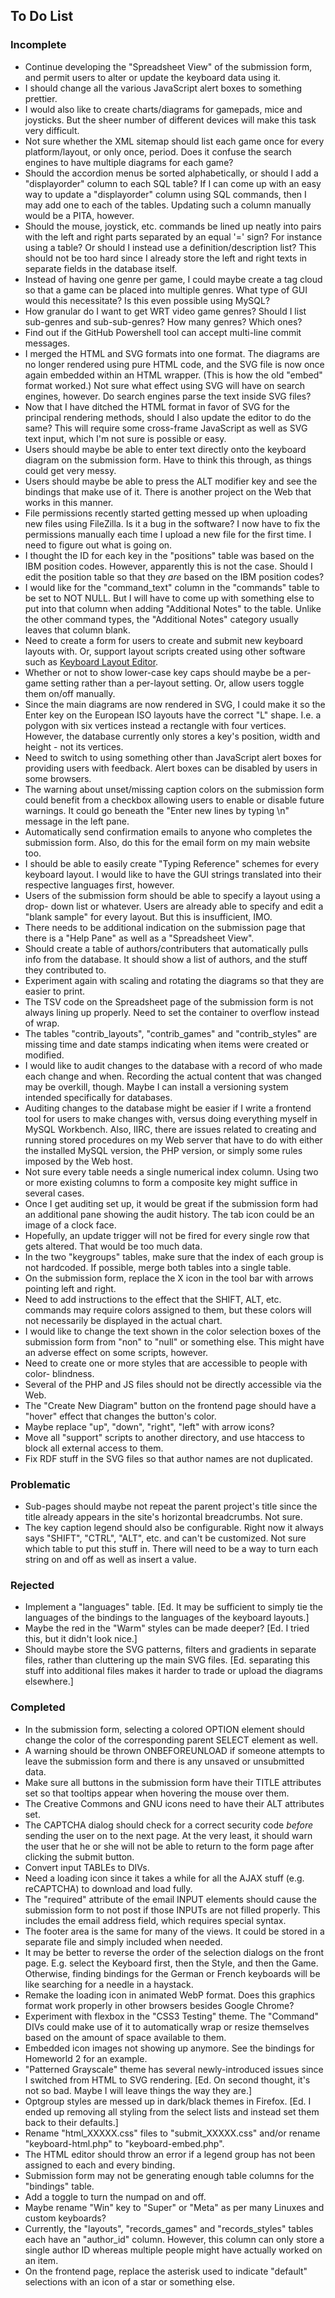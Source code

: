 ## To Do List

### Incomplete
* Continue developing the "Spreadsheet View" of the submission form, and permit 
  users to alter or update the keyboard data using it.
* I should change all the various JavaScript alert boxes to something prettier.
* I would also like to create charts/diagrams for gamepads, mice and joysticks. 
  But the sheer number of different devices will make this task very difficult.
* Not sure whether the XML sitemap should list each game once for every 
  platform/layout, or only once, period. Does it confuse the search engines to 
  have multiple diagrams for each game?
* Should the accordion menus be sorted alphabetically, or should I add a 
  "displayorder" column to each SQL table? If I can come up with an easy way to 
  update a "displayorder" column using SQL commands, then I may add one to each 
  of the tables. Updating such a column manually would be a PITA, however.
* Should the mouse, joystick, etc. commands be lined up neatly into pairs with 
  the left and right parts separated by an equal '=' sign? For instance using a 
  table? Or should I instead use a definition/description list? This should not 
  be too hard since I already store the left and right texts in separate fields 
  in the database itself.
* Instead of having one genre per game, I could maybe create a tag cloud so 
  that a game can be placed into multiple genres. What type of GUI would this 
  necessitate? Is this even possible using MySQL?
* How granular do I want to get WRT video game genres? Should I list sub-genres 
  and sub-sub-genres? How many genres? Which ones?
* Find out if the GitHub Powershell tool can accept multi-line commit messages.
* I merged the HTML and SVG formats into one format. The diagrams are no longer 
  rendered using pure HTML code, and the SVG file is now once again embedded 
  within an HTML wrapper. (This is how the old "embed" format worked.) Not sure 
  what effect using SVG will have on search engines, however. Do search engines 
  parse the text inside SVG files?
* Now that I have ditched the HTML format in favor of SVG for the principal 
  rendering methods, should I also update the editor to do the same? This will 
  require some cross-frame JavaScript as well as SVG text input, which I'm not 
  sure is possible or easy.
* Users should maybe be able to enter text directly onto the keyboard diagram 
  on the submission form. Have to think this through, as things could get very 
  messy.
* Users should maybe be able to press the ALT modifier key and see the bindings 
  that make use of it. There is another project on the Web that works in this 
  manner.
* File permissions recently started getting messed up when uploading new files 
  using FileZilla. Is it a bug in the software? I now have to fix the 
  permissions manually each time I upload a new file for the first time. I need 
  to figure out what is going on.
* I thought the ID for each key in the "positions" table was based on the IBM 
  position codes. However, apparently this is not the case. Should I edit the 
  position table so that they *are* based on the IBM position codes?
* I would like for the "command_text" column in the "commands" table to be set 
  to NOT NULL. But I will have to come up with something else to put into that 
  column when adding "Additional Notes" to the table. Unlike the other command 
  types, the "Additional Notes" category usually leaves that column blank.
* Need to create a form for users to create and submit new keyboard layouts 
  with. Or, support layout scripts created using other software such as 
  [Keyboard Layout Editor](http://www.keyboard-layout-editor.com/).
* Whether or not to show lower-case key caps should maybe be a per-game setting 
  rather than a per-layout setting. Or, allow users toggle them on/off manually.
* Since the main diagrams are now rendered in SVG, I could make it so the Enter 
  key on the European ISO layouts have the correct "L" shape. I.e. a polygon 
  with six vertices instead a rectangle with four vertices. However, the 
  database currently only stores a key's position, width and height - not its 
  vertices.
* Need to switch to using something other than JavaScript alert boxes for 
  providing users with feedback. Alert boxes can be disabled by users in some 
  browsers.
* The warning about unset/missing caption colors on the submission form could 
  benefit from a checkbox allowing users to enable or disable future warnings. 
  It could go beneath the "Enter new lines by typing \n" message in the left 
  pane.
* Automatically send confirmation emails to anyone who completes the submission 
  form. Also, do this for the email form on my main website too.
* I should be able to easily create "Typing Reference" schemes for every 
  keyboard layout. I would like to have the GUI strings translated into their 
  respective languages first, however.
* Users of the submission form should be able to specify a layout using a drop-
  down list or whatever. Users are already able to specify and edit a "blank 
  sample" for every layout. But this is insufficient, IMO.
* There needs to be additional indication on the submission page that there is 
  a "Help Pane" as well as a "Spreadsheet View".
* Should create a table of authors/contributers that automatically pulls info 
  from the database. It should show a list of authors, and the stuff they 
  contributed to.
* Experiment again with scaling and rotating the diagrams so that they are 
  easier to print.
* The TSV code on the Spreadsheet page of the submission form is not always 
  lining up properly. Need to set the container to overflow instead of wrap.
* The tables "contrib_layouts", "contrib_games" and "contrib_styles" are 
  missing time and date stamps indicating when items were created or modified.
* I would like to audit changes to the database with a record of who made each 
  change and when. Recording the actual content that was changed may be 
  overkill, though. Maybe I can install a versioning system intended 
  specifically for databases.
* Auditing changes to the database might be easier if I write a frontend tool 
  for users to make changes with, versus doing everything myself in MySQL 
  Workbench. Also, IIRC, there are issues related to creating and running 
  stored procedures on my Web server that have to do with either the installed 
  MySQL version, the PHP version, or simply some rules imposed by the Web host.
* Not sure every table needs a single numerical index column. Using two or more 
  existing columns to form a composite key might suffice in several cases.
* Once I get auditing set up, it would be great if the submission form had an 
  additional pane showing the audit history. The tab icon could be an image of 
  a clock face.
* Hopefully, an update trigger will not be fired for every single row that gets 
  altered. That would be too much data.
* In the two "keygroups" tables, make sure that the index of each group is not 
  hardcoded. If possible, merge both tables into a single table.
* On the submission form, replace the X icon in the tool bar with arrows 
  pointing left and right.
* Need to add instructions to the effect that the SHIFT, ALT, etc. commands may 
  require colors assigned to them, but these colors will not necessarily be 
  displayed in the actual chart.
* I would like to change the text shown in the color selection boxes of the 
  submission form from "non" to "null" or something else. This might have an 
  adverse effect on some scripts, however.
* Need to create one or more styles that are accessible to people with color-
  blindness.
* Several of the PHP and JS files should not be directly accessible via the Web.
* The "Create New Diagram" button on the frontend page should have a "hover" 
  effect that changes the button's color.
* Maybe replace "up", "down", "right", "left" with arrow icons?
* Move all "support" scripts to another directory, and use htaccess to block 
  all external access to them.
* Fix RDF stuff in the SVG files so that author names are not duplicated.

### Problematic
* Sub-pages should maybe not repeat the parent project's title since the title 
  already appears in the site's horizontal breadcrumbs. Not sure.
* The key caption legend should also be configurable. Right now it always says 
  "SHIFT", "CTRL", "ALT", etc. and can't be customized. Not sure which table to 
  put this stuff in. There will need to be a way to turn each string on and off 
  as well as insert a value.

### Rejected
* Implement a "languages" table. [Ed. It may be sufficient to simply tie the 
  languages of the bindings to the languages of the keyboard layouts.]
* Maybe the red in the "Warm" styles can be made deeper? [Ed. I tried this, but 
  it didn't look nice.]
* Should maybe store the SVG patterns, filters and gradients in separate files, 
  rather than cluttering up the main SVG files. [Ed. separating this stuff into 
  additional files makes it harder to trade or upload the diagrams elsewhere.]

### Completed
* In the submission form, selecting a colored OPTION element should change the 
  color of the corresponding parent SELECT element as well.
* A warning should be thrown ONBEFOREUNLOAD if someone attempts to leave the 
  submission form and there is any unsaved or unsubmitted data.
* Make sure all buttons in the submission form have their TITLE attributes set 
  so that tooltips appear when hovering the mouse over them.
* The Creative Commons and GNU icons need to have their ALT attributes set.
* The CAPTCHA dialog should check for a correct security code *before* sending 
  the user on to the next page. At the very least, it should warn the user that 
  he or she will not be able to return to the form page after clicking the 
  submit button.
* Convert input TABLEs to DIVs.
* Need a loading icon since it takes a while for all the AJAX stuff (e.g. 
  reCAPTCHA) to download and load fully.
* The "required" attribute of the email INPUT elements should cause the 
  submission form to not post if those INPUTs are not filled properly. This 
  includes the email address field, which requires special syntax.
* The footer area is the same for many of the views. It could be stored in a 
  separate file and simply included when needed.
* It may be better to reverse the order of the selection dialogs on the front 
  page. E.g. select the Keyboard first, then the Style, and then the Game. 
  Otherwise, finding bindings for the German or French keyboards will be like 
  searching for a needle in a haystack.
* Remake the loading icon in animated WebP format. Does this graphics format 
  work properly in other browsers besides Google Chrome?
* Experiment with flexbox in the "CSS3 Testing" theme. The "Command" DIVs could 
  make use of it to automatically wrap or resize themselves based on the amount 
  of space available to them.
* Embedded icon images not showing up anymore. See the bindings for Homeworld 2 
  for an example.
* "Patterned Grayscale" theme has several newly-introduced issues since I 
  switched from HTML to SVG rendering. [Ed. On second thought, it's not so bad. 
  Maybe I will leave things the way they are.]
* Optgroup styles are messed up in dark/black themes in Firefox. [Ed. I ended 
  up removing all styling from the select lists and instead set them back to 
  their defaults.]
* Rename "html_XXXXX.css" files to "submit_XXXXX.css" and/or rename 
  "keyboard-html.php" to "keyboard-embed.php".
* The HTML editor should throw an error if a legend group has not been assigned 
  to each and every binding.
* Submission form may not be generating enough table columns for the "bindings" 
  table.
* Add a toggle to turn the numpad on and off.
* Maybe rename "Win" key to "Super" or "Meta" as per many Linuxes and custom 
  keyboards?
* Currently, the "layouts", "records_games" and "records_styles" tables each 
  have an "author_id" column. However, this column can only store a single 
  author ID whereas multiple people might have actually worked on an item.
* On the frontend page, replace the asterisk used to indicate "default" 
  selections with an icon of a star or something else.
